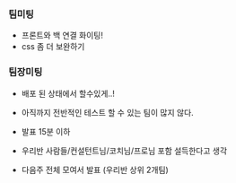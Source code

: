 ### 팀미팅

- 프론트와 백 연결 화이팅!
- css 좀 더 보완하기



### 팀장미팅

- 배포 된 상태에서 할수있게..!
- 아직까지 전반적인 테스트 할 수 있는 팀이 많지 않다. 
- 발표 15분 이하 
- 우리반 사람들/컨설턴트님/코치님/프로님 포함 설득한다고 생각 

- 다음주 전체 모여서 발표 (우리반 상위 2개팀)